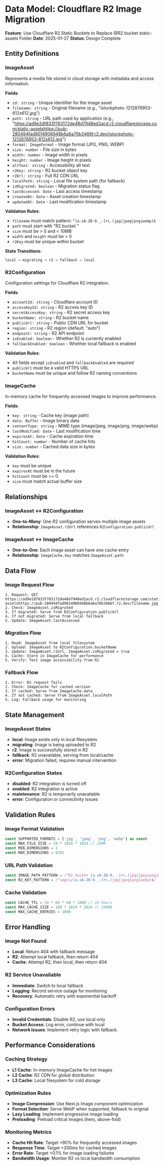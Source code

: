 # Data Model: Cloudflare R2 Image Migration

**Feature**: Use Cloudflare R2 Static Buckets to Replace @R2 bucket static-assets Folder **Date**:
2025-01-27 **Status**: Design Complete

## Entity Definitions

### ImageAsset

Represents a media file stored in cloud storage with metadata and access information.

**Fields**:

- `id: string` - Unique identifier for the image asset
- `filename: string` - Original filename (e.g., "istockphoto-1212876953-612x612.jpg")
- `path: string` - URL path used by application (e.g.,
  "https://ad9e2df833f783172de48d7948ed2acd.r2.cloudflarestorage.com/static-assetshttps://pub-280494fad9014906948b6a6a70b3466f.r2.dev/istockphoto-1212876953-612x612.jpg")
- `format: ImageFormat` - Image format (JPG, PNG, WEBP)
- `size: number` - File size in bytes
- `width: number` - Image width in pixels
- `height: number` - Image height in pixels
- `altText: string` - Accessibility alt text
- `r2Key: string` - R2 bucket object key
- `r2Url: string` - Full R2 CDN URL
- `localPath: string` - Local file system path (for fallback)
- `isMigrated: boolean` - Migration status flag
- `lastAccessed: Date` - Last access timestamp
- `createdAt: Date` - Asset creation timestamp
- `updatedAt: Date` - Last modification timestamp

**Validation Rules**:

- `filename` must match pattern: `^[a-zA-Z0-9._-]+\.(jpg|jpeg|png|webp)$`
- `path` must start with "R2 bucket "
- `size` must be > 0 and < 10MB
- `width` and `height` must be > 0
- `r2Key` must be unique within bucket

**State Transitions**:

```
local → migrating → r2 → fallback → local
```

### R2Configuration

Configuration settings for Cloudflare R2 integration.

**Fields**:

- `accountId: string` - Cloudflare account ID
- `accessKeyId: string` - R2 access key ID
- `secretAccessKey: string` - R2 secret access key
- `bucketName: string` - R2 bucket name
- `publicUrl: string` - Public CDN URL for bucket
- `region: string` - R2 region (default: "auto")
- `endpoint: string` - R2 API endpoint
- `isEnabled: boolean` - Whether R2 is currently enabled
- `fallbackEnabled: boolean` - Whether local fallback is enabled

**Validation Rules**:

- All fields except `isEnabled` and `fallbackEnabled` are required
- `publicUrl` must be a valid HTTPS URL
- `bucketName` must be unique and follow R2 naming conventions

### ImageCache

In-memory cache for frequently accessed images to improve performance.

**Fields**:

- `key: string` - Cache key (image path)
- `data: Buffer` - Image binary data
- `contentType: string` - MIME type (image/jpeg, image/png, image/webp)
- `lastModified: Date` - Last modification time
- `expiresAt: Date` - Cache expiration time
- `hitCount: number` - Number of cache hits
- `size: number` - Cached data size in bytes

**Validation Rules**:

- `key` must be unique
- `expiresAt` must be in the future
- `hitCount` must be >= 0
- `size` must match actual buffer size

## Relationships

### ImageAsset ↔ R2Configuration

- **One-to-Many**: One R2 configuration serves multiple image assets
- **Relationship**: `ImageAsset.r2Url` references `R2Configuration.publicUrl`

### ImageAsset ↔ ImageCache

- **One-to-One**: Each image asset can have one cache entry
- **Relationship**: `ImageCache.key` matches `ImageAsset.path`

## Data Flow

### Image Request Flow

```
1. Request: GET https://ad9e2df833f783172de48d7948ed2acd.r2.cloudflarestorage.com/static-assetshttps://pub-280494fad9014906948b6a6a70b3466f.r2.dev/filename.jpg
2. Check: ImageAsset.isMigrated
3. If migrated: Serve from R2Configuration.publicUrl
4. If not migrated: Serve from local fallback
5. Update: ImageAsset.lastAccessed
```

### Migration Flow

```
1. Read: ImageAsset from local filesystem
2. Upload: ImageAsset to R2Configuration.bucketName
3. Update: ImageAsset.r2Url, ImageAsset.isMigrated = true
4. Cache: Store in ImageCache for performance
5. Verify: Test image accessibility from R2
```

### Fallback Flow

```
1. Error: R2 request fails
2. Check: ImageCache for cached version
3. If cached: Serve from ImageCache.data
4. If not cached: Serve from ImageAsset.localPath
5. Log: Fallback usage for monitoring
```

## State Management

### ImageAsset States

- **local**: Image exists only in local filesystem
- **migrating**: Image is being uploaded to R2
- **r2**: Image is successfully stored in R2
- **fallback**: R2 unavailable, serving from local/cache
- **error**: Migration failed, requires manual intervention

### R2Configuration States

- **disabled**: R2 integration is turned off
- **enabled**: R2 integration is active
- **maintenance**: R2 is temporarily unavailable
- **error**: Configuration or connectivity issues

## Validation Rules

### Image Format Validation

```typescript
const SUPPORTED_FORMATS = ['jpg', 'jpeg', 'png', 'webp'] as const
const MAX_FILE_SIZE = 10 * 1024 * 1024 // 10MB
const MIN_DIMENSIONS = 1
const MAX_DIMENSIONS = 8192
```

### URL Path Validation

```typescript
const IMAGE_PATH_PATTERN = /^R2 bucket [a-zA-Z0-9._-]+\.(jpg|jpeg|png|webp)$/
const R2_KEY_PATTERN = /^imgs\/[a-zA-Z0-9._-]+\.(jpg|jpeg|png|webp)$/
```

### Cache Validation

```typescript
const CACHE_TTL = 24 * 60 * 60 * 1000 // 24 hours
const MAX_CACHE_SIZE = 100 * 1024 * 1024 // 100MB
const MAX_CACHE_ENTRIES = 1000
```

## Error Handling

### Image Not Found

- **Local**: Return 404 with fallback message
- **R2**: Attempt local fallback, then return 404
- **Cache**: Attempt R2, then local, then return 404

### R2 Service Unavailable

- **Immediate**: Switch to local fallback
- **Logging**: Record service outage for monitoring
- **Recovery**: Automatic retry with exponential backoff

### Configuration Errors

- **Invalid Credentials**: Disable R2, use local only
- **Bucket Access**: Log error, continue with local
- **Network Issues**: Implement retry logic with fallback

## Performance Considerations

### Caching Strategy

- **L1 Cache**: In-memory ImageCache for hot images
- **L2 Cache**: R2 CDN for global distribution
- **L3 Cache**: Local filesystem for cold storage

### Optimization Rules

- **Image Compression**: Use Next.js Image component optimization
- **Format Selection**: Serve WebP when supported, fallback to original
- **Lazy Loading**: Implement progressive image loading
- **Preloading**: Preload critical images (hero, above-fold)

### Monitoring Metrics

- **Cache Hit Rate**: Target >90% for frequently accessed images
- **Response Time**: Target <200ms for cached images
- **Error Rate**: Target <0.1% for image loading failures
- **Bandwidth Usage**: Monitor R2 vs local bandwidth consumption
